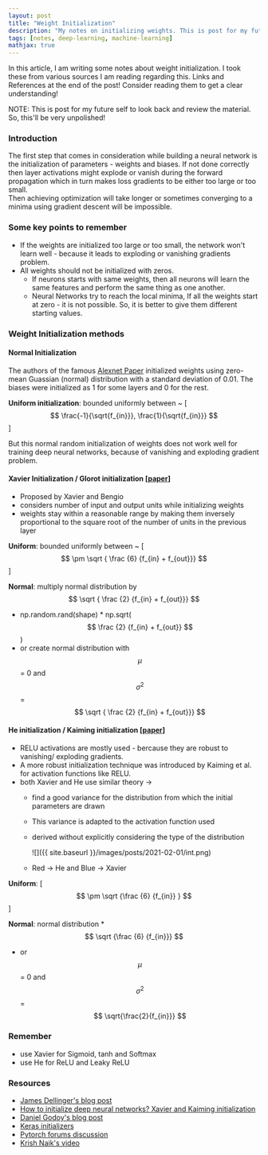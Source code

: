 ```yaml
---
layout: post
title: "Weight Initialization"
description: "My notes on initializing weights. This is post for my future self to look back and review the material. So, this’ll be very unpolished!"
tags: [notes, deep-learning, machine-learning]
mathjax: true
---
```


In this article, I am writing some notes about weight initialization. 
I took these from various sources I am reading regarding this. Links and References at the end of the post! Consider reading them to get a clear understanding!

NOTE: This is post for my future self to look back and review the material. So, this'll be very unpolished!

### Introduction
The first step that comes in consideration while building a neural network is the initialization of parameters - weights and biases. 
If not done correctly then layer activations might explode or vanish during the forward propagation which in turn makes loss gradients to be either too large or too small.  
Then achieving optimization will take longer or sometimes converging to a minima using gradient descent will be impossible.


### Some key points to remember
- If the weights are initialized too large or too small, the network won't learn well - because it leads to exploding or vanishing gradients problem.
- All weights should not be initialized with zeros.
  - If neurons starts with same weights, then all neurons will learn the same features and perform the same thing as one another.
  - Neural Networks try to  reach the local minima, If all the weights start at zero - it is not possible. So, it is better to give them different starting values.
 
### Weight Initialization methods

#### Normal Initialization
The authors of the famous [Alexnet Paper](https://proceedings.neurips.cc/paper/2012/hash/c399862d3b9d6b76c8436e924a68c45b-Abstract.html) initialized weights using 
zero-mean Guassian (normal) distribution with a standard deviation of 0.01. The biases were initialized as 1 for some layers and 0 for the rest.

**Uniform initialization**: bounded uniformly between ~ [$$ \frac{-1}{\sqrt{f_{in}}}, \frac{1}{\sqrt{f_{in}}} $$]

But this normal random initialization of weights does not work well for training deep neural networks, because of vanishing and exploding gradient problem.

#### Xavier Initialization / Glorot initialization [[paper](http://proceedings.mlr.press/v9/glorot10a/glorot10a.pdf?hc_location=ufi])]

- Proposed by Xavier and Bengio
- considers number of input and output units while initializing weights
- weights stay within a reasonable range by making them inversely proportional to the square root of the number of units in the previous layer

**Uniform**: bounded uniformly between ~ [$$ \pm \sqrt { \frac {6} {f_{in} + f_{out}}} $$]

**Normal**: multiply normal distribution by $$ \sqrt { \frac {2} {f_{in} + f_{out}}} $$

  - np.random.rand(shape) * np.sqrt( $$ \frac {2} {f_{in} + f_{out}} $$)
  - or create normal distribution with $$ \mu $$ = 0 and $$ \sigma^2 $$ = $$ \sqrt { \frac {2} {f_{in} + f_{out}}} $$
  
#### He initialization / Kaiming initialization [[paper](https://arxiv.org/abs/1502.01852)]
- RELU activations are mostly used - bercause they are robust to vanishing/ exploding gradients. 
- A more robust initialization technique was introduced by Kaiming et al.  for activation functions like RELU.
- both Xavier and He use similar theory →
  - find a good variance for the distribution from which the initial parameters are drawn
  - This variance is adapted to the activation function used
  - derived without explicitly considering the type of the distribution
  
    ![]({{ site.baseurl }}/images/posts/2021-02-01/int.png)
   - Red → He and Blue → Xavier
   
**Uniform**: [$$ \pm \sqrt {\frac {6} {f_{in}} } $$]

**Normal**: normal distribution * $$ \sqrt {\frac {6} {f_{in}}} $$

  - or $$ \mu $$ = 0 and $$ \sigma^2 $$ = $$ \sqrt{\frac{2}{f_{in}}} $$
    
### Remember
- use Xavier for Sigmoid, tanh and Softmax 
- use He for ReLU and Leaky ReLU

### Resources
- [James Dellinger's blog post](https://towardsdatascience.com/weight-initialization-in-neural-networks-a-journey-from-the-basics-to-kaiming-954fb9b47c79)
- [How to initialize deep neural networks? Xavier and Kaiming initialization](https://pouannes.github.io/blog/initialization/)
- [Daniel Godoy's blog post](https://towardsdatascience.com/hyper-parameters-in-action-part-ii-weight-initializers-35aee1a28404)
- [Keras initializers](https://keras.io/api/layers/initializers/)
- [Pytorch forums discussion](https://discuss.pytorch.org/t/whats-the-default-initialization-methods-for-layers/3157/2)
- [Krish Naik's video](https://www.youtube.com/watch?v=tMjdQLylyGI)
